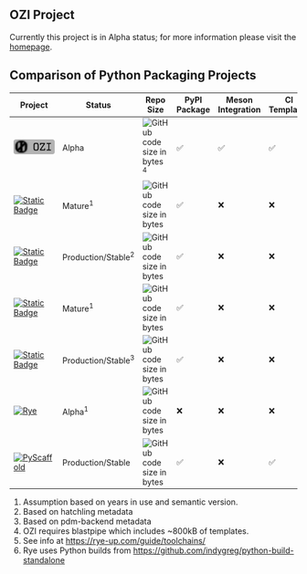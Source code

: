 ## OZI Project

Currently this project is in Alpha status; for more information please visit the [homepage](https://oziproject.dev/).

## Comparison of Python Packaging Projects

| Project                                                                                                                                        | Status                        | Repo Size                                                                                                             | PyPI Package  | Meson Integration | CI Templates | Python Implementation                                                                        | Python Versions
---                                                                                                                                              | ---                           | ---                                                                                                                   | ---           | ---               | ---          | ---                                                                                          | ---
[![OZI Badge](https://raw.githubusercontent.com/OZI-Project/brand/main/images/ozi-badge.svg)](https://oziproject.dev/)                           | Alpha                         | ![GitHub code size in bytes](https://img.shields.io/github/languages/code-size/OZI-Project/OZI?label=%20)<sup>4</sup> | ✅            | ✅                | ✅            | ![PyPI - Implementation](https://img.shields.io/pypi/implementation/OZI?label=%20)           | ![PyPI - Python Version](https://img.shields.io/pypi/pyversions/OZI?label=%20)
[![Static Badge](https://img.shields.io/badge/-Flit-grey?logo=pypi)](https://pypi.org/project/flit/)                                             | Mature<sup>1</sup>            | ![GitHub code size in bytes](https://img.shields.io/github/languages/code-size/pypa/flit?label=%20)                   | ✅            | ❌                | ❌            | ![PyPI - Implementation](https://img.shields.io/pypi/implementation/flit?label=%20)          | ![PyPI - Python Version](https://img.shields.io/pypi/pyversions/flit?label=%20)
[![Static Badge](https://img.shields.io/badge/-Hatch-grey?logo=pypi)](https://pypi.org/project/hatch/)                                           | Production/Stable<sup>2</sup> | ![GitHub code size in bytes](https://img.shields.io/github/languages/code-size/pypa/hatch?label=%20)                  | ✅            | ❌                | ❌            | ![PyPI - Implementation](https://img.shields.io/pypi/implementation/hatch?label=%20)         | ![PyPI - Python Version](https://img.shields.io/pypi/pyversions/Hatch?label=%20)
[![Static Badge](https://img.shields.io/badge/-Poetry-grey?logo=poetry)](https://pypi.org/project/poetry/)                                       | Mature<sup>1</sup>            | ![GitHub code size in bytes](https://img.shields.io/github/languages/code-size/python-poetry/poetry?label=%20)        | ✅            | ❌                | ❌            | ![PyPI - Implementation](https://img.shields.io/pypi/implementation/poetry?label=%20)        | ![PyPI - Python Version](https://img.shields.io/pypi/pyversions/poetry?label=%20)
[![Static Badge](https://img.shields.io/badge/-PDM-grey?logo=pdm)](https://pypi.org/project/pdm/)                                                | Production/Stable<sup>3</sup> | ![GitHub code size in bytes](https://img.shields.io/github/languages/code-size/pdm-project/pdm?label=%20)             | ✅            | ❌                | ❌            | ![PyPI - Implementation](https://img.shields.io/pypi/implementation/pdm?label=%20)           | ![PyPI - Python Version](https://img.shields.io/pypi/pyversions/PDM?label=%20)
[![Rye](https://img.shields.io/endpoint?url=https://raw.githubusercontent.com/mitsuhiko/rye/main/artwork/badge.json)](https://rye-up.com)        | Alpha<sup>1</sup>             | ![GitHub code size in bytes](https://img.shields.io/github/languages/code-size/astral-sh/rye?label=%20)               | ❌            | ❌                | ❌            | ![Static Badge](https://img.shields.io/badge/cpython%20%7C%20pypy---?color=blue)<sup>5</sup> | ![Static Badge](https://img.shields.io/badge/3.8%20%7C%203.9%20%7C%203.10%20%7C%203.11%20%7C%203.12---?color=blue)<sup>6</sup>
[![PyScaffold](https://img.shields.io/badge/-PyScaffold?style=social&logo=pyscaffold&logoColor=005CA0&label=PyScaffold)](https://pyscaffold.org/)| Production/Stable             | ![GitHub code size in bytes](https://img.shields.io/github/languages/code-size/pyscaffold/pyscaffold?label=%20)       | ✅            | ❌                | ✅            | ![PyPI - Implementation](https://img.shields.io/pypi/implementation/PyScaffold?label=%20)    | ![PyPI - Python Version](https://img.shields.io/pypi/pyversions/pyscaffold?label=%20)
1. Assumption based on years in use and semantic version.
2. Based on hatchling metadata
3. Based on pdm-backend metadata
4. OZI requires blastpipe which includes ~800kB of templates.
5. See info at https://rye-up.com/guide/toolchains/
6. Rye uses Python builds from https://github.com/indygreg/python-build-standalone
